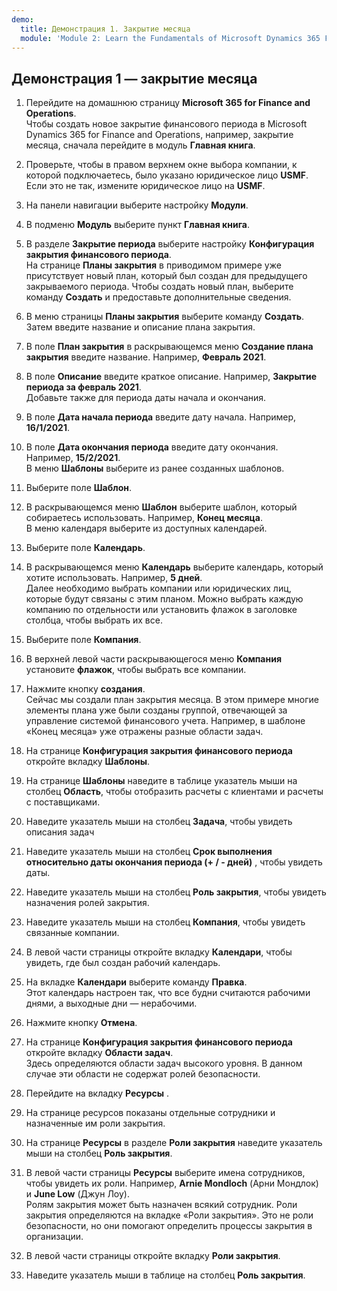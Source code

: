 ```yaml
---
demo:
  title: Демонстрация 1. Закрытие месяца
  module: 'Module 2: Learn the Fundamentals of Microsoft Dynamics 365 Finance'
---
```


## Демонстрация 1 — закрытие месяца

1. Перейдите на домашнюю страницу **Microsoft 365 for Finance and Operations**.  
    Чтобы создать новое закрытие финансового периода в Microsoft Dynamics 365 for Finance and Operations, например, закрытие месяца, сначала перейдите в модуль **Главная книга**.

1. Проверьте, чтобы в правом верхнем окне выбора компании, к которой подключаетесь, было указано юридическое лицо **USMF**. Если это не так, измените юридическое лицо на **USMF**.

1. На панели навигации выберите настройку **Модули**.

1. В подменю **Модуль** выберите пункт **Главная книга**.

1. В разделе **Закрытие периода** выберите настройку **Конфигурация закрытия финансового периода**.  
    На странице **Планы закрытия** в приводимом примере уже присутствует новый план, который был создан для предыдущего закрываемого периода. Чтобы создать новый план, выберите команду **Создать** и предоставьте дополнительные сведения.

1. В меню страницы **Планы закрытия** выберите команду **Создать**.  
    Затем введите название и описание плана закрытия.

1. В поле **План закрытия** в раскрывающемся меню **Создание плана закрытия** введите название. Например, **Февраль 2021**.

1. В поле **Описание** введите краткое описание. Например, **Закрытие периода за февраль 2021**.  
    Добавьте также для периода даты начала и окончания.

1. В поле **Дата начала периода** введите дату начала. Например, **16/1/2021**.

1. В поле **Дата окончания периода** введите дату окончания. Например, **15/2/2021**.  
    В меню **Шаблоны** выберите из ранее созданных шаблонов.

1. Выберите поле **Шаблон**.

1. В раскрывающемся меню **Шаблон** выберите шаблон, который собираетесь использовать. Например, **Конец месяца**.  
    В меню календаря выберите из доступных календарей.

1. Выберите поле **Календарь**.

1. В раскрывающемся меню **Календарь** выберите календарь, который хотите использовать. Например, **5 дней**.  
Далее необходимо выбрать компании или юридических лиц, которые будут связаны с этим планом. Можно выбрать каждую компанию по отдельности или установить флажок в заголовке столбца, чтобы выбрать их все.

1. Выберите поле **Компания**.

1. В верхней левой части раскрывающегося меню **Компания** установите **флажок**, чтобы выбрать все компании.

1. Нажмите кнопку **создания**.  
    Сейчас мы создали план закрытия месяца. В этом примере многие элементы плана уже были созданы группой, отвечающей за управление системой финансового учета. Например, в шаблоне «Конец месяца» уже отражены разные области задач.

1. На странице **Конфигурация закрытия финансового периода** откройте вкладку **Шаблоны**.

1. На странице **Шаблоны** наведите в таблице указатель мыши на столбец **Область**, чтобы отобразить расчеты с клиентами и расчеты с поставщиками.

1. Наведите указатель мыши на столбец **Задача**, чтобы увидеть описания задач

1. Наведите указатель мыши на столбец **Срок выполнения относительно даты окончания периода (+ / - дней)** , чтобы увидеть даты.

1. Наведите указатель мыши на столбец **Роль закрытия**, чтобы увидеть назначения ролей закрытия.

1. Наведите указатель мыши на столбец **Компания**, чтобы увидеть связанные компании.

1. В левой части страницы откройте вкладку **Календари**, чтобы увидеть, где был создан рабочий календарь.

1. На вкладке **Календари** выберите команду **Правка**.  
    Этот календарь настроен так, что все будни считаются рабочими днями, а выходные дни — нерабочими.

1. Нажмите кнопку **Отмена**.

1. На странице **Конфигурация закрытия финансового периода** откройте вкладку **Области задач**.  
    Здесь определяются области задач высокого уровня. В данном случае эти области не содержат ролей безопасности.

1. Перейдите на вкладку **Ресурсы** .

1. На странице ресурсов показаны отдельные сотрудники и назначенные им роли закрытия.

1. На странице **Ресурсы** в разделе **Роли закрытия** наведите указатель мыши на столбец **Роль закрытия**.

1. В левой части страницы **Ресурсы** выберите имена сотрудников, чтобы увидеть их роли. Например, **Arnie Mondloch** (Арни Мондлок) и **June Low** (Джун Лоу).  
    Ролям закрытия может быть назначен всякий сотрудник. Роли закрытия определяются на вкладке «Роли закрытия». Это не роли безопасности, но они помогают определить процессы закрытия в организации.

1. В левой части страницы откройте вкладку **Роли закрытия**.

1. Наведите указатель мыши в таблице на столбец **Роль закрытия**.
